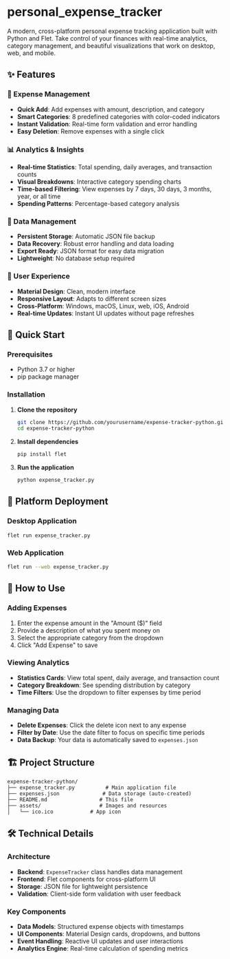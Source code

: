 # personal_expense_tracker

A modern, cross-platform personal expense tracking application built with Python and Flet. Take control of your finances with real-time analytics, category management, and beautiful visualizations that work on desktop, web, and mobile.

## ✨ Features

### 💸 Expense Management
- **Quick Add**: Add expenses with amount, description, and category
- **Smart Categories**: 8 predefined categories with color-coded indicators
- **Instant Validation**: Real-time form validation and error handling
- **Easy Deletion**: Remove expenses with a single click

### 📊 Analytics & Insights
- **Real-time Statistics**: Total spending, daily averages, and transaction counts
- **Visual Breakdowns**: Interactive category spending charts
- **Time-based Filtering**: View expenses by 7 days, 30 days, 3 months, year, or all time
- **Spending Patterns**: Percentage-based category analysis

### 💾 Data Management
- **Persistent Storage**: Automatic JSON file backup
- **Data Recovery**: Robust error handling and data loading
- **Export Ready**: JSON format for easy data migration
- **Lightweight**: No database setup required

### 🎨 User Experience
- **Material Design**: Clean, modern interface
- **Responsive Layout**: Adapts to different screen sizes
- **Cross-Platform**: Windows, macOS, Linux, web, iOS, Android
- **Real-time Updates**: Instant UI updates without page refreshes

## 🚀 Quick Start

### Prerequisites
- Python 3.7 or higher
- pip package manager

### Installation

1. **Clone the repository**
   ```bash
   git clone https://github.com/yourusername/expense-tracker-python.git
   cd expense-tracker-python
   ```

2. **Install dependencies**
   ```bash
   pip install flet
   ```

3. **Run the application**
   ```bash
   python expense_tracker.py
   ```


## 📱 Platform Deployment

### Desktop Application
```windows
flet run expense_tracker.py
```

### Web Application
```bash
flet run --web expense_tracker.py
```


## 🎯 How to Use

### Adding Expenses
1. Enter the expense amount in the "Amount ($)" field
2. Provide a description of what you spent money on
3. Select the appropriate category from the dropdown
4. Click "Add Expense" to save

### Viewing Analytics
- **Statistics Cards**: View total spent, daily average, and transaction count
- **Category Breakdown**: See spending distribution by category
- **Time Filters**: Use the dropdown to filter expenses by time period

### Managing Data
- **Delete Expenses**: Click the delete icon next to any expense
- **Filter by Date**: Use the date filter to focus on specific time periods
- **Data Backup**: Your data is automatically saved to `expenses.json`

## 🏗️ Project Structure

```
expense-tracker-python/
├── expense_tracker.py          # Main application file
├── expenses.json              # Data storage (auto-created)
├── README.md                 # This file
├── assets/                   # Images and resources
│   └── ico.ico            # App icon

```

## 🛠️ Technical Details

### Architecture
- **Backend**: `ExpenseTracker` class handles data management
- **Frontend**: Flet components for cross-platform UI
- **Storage**: JSON file for lightweight persistence
- **Validation**: Client-side form validation with user feedback

### Key Components
- **Data Models**: Structured expense objects with timestamps
- **UI Components**: Material Design cards, dropdowns, and buttons
- **Event Handling**: Reactive UI updates and user interactions
- **Analytics Engine**: Real-time calculation of spending metrics



